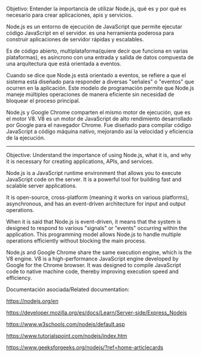 Objetivo: Entender la importancia de utilizar Node.js, qué es y por qué es necesario para crear aplicaciones, apis y servicios.


Node.js es un entorno de ejecución de JavaScript que permite ejecutar código JavaScript en el servidor. es una herramienta poderosa para construir aplicaciones de servidor rápidas y escalables.


Es de código abierto, multiplataforma(quiere decir que funciona en varias plataformas), es asíncrono con una entrada y salida de datos compuesta de una arquitectura que está orientada a eventos.

Cuando se dice que Node.js está orientado a eventos, se refiere a que el sistema está diseñado para responder a diversas "señales" o "eventos" que ocurren en la aplicación. Este modelo de programación permite que Node.js maneje múltiples operaciones de manera eficiente sin necesidad de bloquear el proceso principal.


Node.js y Google Chrome comparten el mismo motor de ejecución, que es el motor V8. V8 es un motor de JavaScript de alto rendimiento desarrollado por Google para el navegador Chrome. Fue diseñado para compilar código JavaScript a código máquina nativo, mejorando así la velocidad y eficiencia de la ejecución.

-----------------------------------------------------------------------------------------------------------------------------

Objective: Understand the importance of using Node.js, what it is, and why it is necessary for creating applications, APIs, and services.


Node.js is a JavaScript runtime environment that allows you to execute JavaScript code on the server. It is a powerful tool for building fast and scalable server applications.


It is open-source, cross-platform (meaning it works on various platforms), asynchronous, and has an event-driven architecture for input and output operations.


When it is said that Node.js is event-driven, it means that the system is designed to respond to various "signals" or "events" occurring within the application. This programming model allows Node.js to handle multiple operations efficiently without blocking the main process.


Node.js and Google Chrome share the same execution engine, which is the V8 engine. V8 is a high-performance JavaScript engine developed by Google for the Chrome browser. It was designed to compile JavaScript code to native machine code, thereby improving execution speed and efficiency.


Documentación asociada/Related documentation:

https://nodejs.org/en

https://developer.mozilla.org/es/docs/Learn/Server-side/Express_Nodejs

https://www.w3schools.com/nodejs/default.asp

https://www.tutorialspoint.com/nodejs/index.htm

https://www.geeksforgeeks.org/nodejs/?ref=home-articlecards
